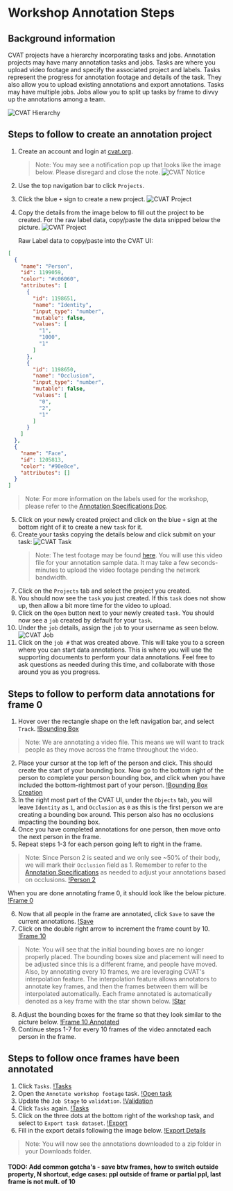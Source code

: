 # Workshop Annotation Steps

## Background information
CVAT projects have a hierarchy incorporating tasks and jobs.
Annotation projects may have many annotation tasks and jobs.
Tasks are where you upload video footage and specify the associated project and labels.
Tasks represent the progress for annotation footage and details of the task.
They also allow you to upload existing annotations and export annotations.
Tasks may have multiple jobs.
Jobs allow you to split up tasks by frame to divvy up the annotations among a team.

![CVAT Hierarchy](./assets/screenshots/hierarchy.jpg)

## Steps to follow to create an annotation project
1. Create an account and login at [cvat.org](https://cvat.org/auth/login).
    > Note: You may see a notification pop up that looks like the image below.
        Please disregard and close the note.
      ![CVAT Notice](./assets/screenshots/notice.jpg)
2. Use the top navigation bar to click `Projects`.
3. Click the blue `+` sign to create a new project.
      ![CVAT Project](./assets/screenshots/createProject.jpg)
4. Copy the details from the image below to fill out the project to be created. 
      For the raw label data, copy/paste the data snipped below the picture.
   ![CVAT Project](./assets/screenshots/project.jpg)

    Raw Label data to copy/paste into the CVAT UI: 
```json
[
  {
    "name": "Person",
    "id": 1199059,
    "color": "#c06060",
    "attributes": [
      {
        "id": 1198651,
        "name": "Identity",
        "input_type": "number",
        "mutable": false,
        "values": [
          "1",
          "1000",
          "1"
        ]
      },
      {
        "id": 1198650,
        "name": "Occlusion",
        "input_type": "number",
        "mutable": false,
        "values": [
          "0",
          "2",
          "1"
        ]
      }
    ]
  },
  {
    "name": "Face",
    "id": 1205813,
    "color": "#90e8ce",
    "attributes": []
  }
]
```
> Note: For more information on the labels used for the workshop, please refer to the [Annotation Specifications Doc](./annotationSpecifications.md).

5. Click on your newly created project and click on the blue `+` sign at the bottom right of it to create a new `task` for it.
6. Create your tasks copying the details below and click submit on your task:
    ![CVAT Task](./assets/screenshots/task.jpg)
    > Note: The test footage may be found [here](./assets/video/workshopFootage.mp4).
      You will use this video file for your annotation sample data.
      It may take a few seconds-minutes to upload the video footage pending the network bandwidth.
7. Click on the `Projects` tab and select the project you created.
8. You should now see the `task` you just created.
If this `task` does not show up, then allow a bit more time for the video to upload. 
9. Click on the `Open` button next to your newly created `task`.
You should now see a `job` created by default for your `task`.
10. Under the `job` details, assign the `job` to your username as seen below.
    ![CVAT Job](./assets/screenshots/jobDetails.jpg)
11. Click on the `job #` that was created above.
This will take you to a screen where you can start data annotations.
This is where you will use the supporting documents to perform your data annotations.
Feel free to ask questions as needed during this time, and collaborate with those around you as you progress.


## Steps to follow to perform data annotations for frame 0
1. Hover over the rectangle shape on the left navigation bar, and select `Track`.
    [!Bounding Box](./assets/personDetectionBox1.jpg)
> Note: We are annotating a video file.
> This means we will want to track people as they move across the frame throughout the video.
2. Place your cursor at the top left of the person and click.
This should create the start of your bounding box.
Now go to the bottom right of the person to complete your person bounding box,
and click when you have included the bottom-rightmost part of your person.
   [!Bounding Box Creation](./assets/personDetectionBox2.jpg)
3. In the right most part of the CVAT UI, under the `Objects` tab, 
you will leave `Identity` as `1`, and `Occlusion` as `0` as this is the first person we are creating a bounding box around.
This person also has no occlusions impacting the bounding box.
4. Once you have completed annotations for one person, then move onto the next person in the frame.
5. Repeat steps 1-3 for each person going left to right in the frame.
> Note: Since Person 2 is seated and we only see ~50% of their body, 
> we will mark their `Occlusion` field as 1.
> Remember to refer to the [Annotation Specifications](./annotationSpecifications.md) as needed to adjust your annotations based on occlusions.
    [!Person 2](./assets/person2.jpg)

When you are done annotating frame 0, it should look like the below picture.
    [!Frame 0](./assets/frame0.jpg)

6. Now that all people in the frame are annotated, click `Save` to save the current annotations.
   [!Save](./assets/save.jpg)
7. Click on the double right arrow to increment the frame count by 10.
    [!Frame 10](./assets/frame10.jpg)
> Note: You will see that the initial bounding boxes are no longer properly placed.
> The bounding boxes size and placement will need to be adjusted since this is a different frame,
> and people have moved.
> Also, by annotating every 10 frames, we are leveraging CVAT's interpolation feature.
> The interpolation feature allows annotators to annotate key frames,
> and then the frames between them will be interpolated automatically.
> Each frame annotated is automatically denoted as a key frame with the star shown below.
> [!Star](./assets/star.jpg)

8. Adjust the bounding boxes for the frame so that they look similar to the picture below.
    [!Frame 10 Annotated](./assets/frame10Annotated.jpg)
9. Continue steps 1-7 for every 10 frames of the video annotated each person in the frame.

## Steps to follow once frames have been annotated
1. Click `Tasks`.
    [!Tasks](./assets/tasks.jpg)
2. Open the `Annotate workshop footage` task.
    [!Open task](./assets/openTask.jpg)
3. Update the `Job Stage` to `validation`.
   [!Validation](./assets/validation.jpg)
4. Click `Tasks` again.
    [!Tasks](./assets/tasks.jpg)
5. Click on the three dots at the bottom right of the workshop task,
and select to `Export task dataset`.
    [!Export](./assets/export.jpg)
6. Fill in the export details following the image below.
    [!Export Details](./assets/exportDetails.jpg)
> Note: You will now see the annotations downloaded to a zip folder in your Downloads folder.

#### TODO: Add common gotcha's - save btw frames, how to switch outside property, N shortcut, edge cases: ppl outside of frame or partial ppl, last frame is not mult. of 10 

